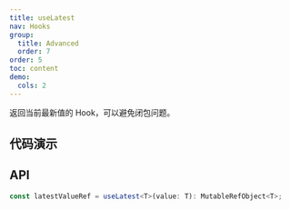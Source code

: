 ```yaml
---
title: useLatest
nav: Hooks
group:
  title: Advanced
  order: 7
order: 5
toc: content
demo:
  cols: 2
---
```


返回当前最新值的 Hook，可以避免闭包问题。

## 代码演示

<code src="./demo/demo1.tsx"></code>

## API

```typescript
const latestValueRef = useLatest<T>(value: T): MutableRefObject<T>;
```
